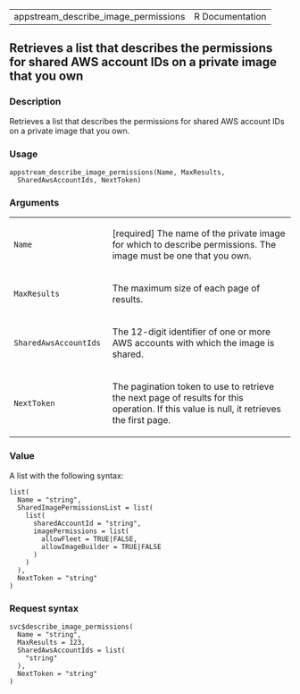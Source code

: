 <table style="width: 100%;">
<tbody>
<tr class="odd">
<td>appstream_describe_image_permissions</td>
<td style="text-align: right;">R Documentation</td>
</tr>
</tbody>
</table>

## Retrieves a list that describes the permissions for shared AWS account IDs on a private image that you own

### Description

Retrieves a list that describes the permissions for shared AWS account
IDs on a private image that you own.

### Usage

    appstream_describe_image_permissions(Name, MaxResults,
      SharedAwsAccountIds, NextToken)

### Arguments

<table>
<colgroup>
<col style="width: 35%" />
<col style="width: 65%" />
</colgroup>
<tbody>
<tr class="odd">
<td><code
id="appstream_describe_image_permissions_:_Name">Name</code></td>
<td><p>[required] The name of the private image for which to describe
permissions. The image must be one that you own.</p></td>
</tr>
<tr class="even">
<td><code
id="appstream_describe_image_permissions_:_MaxResults">MaxResults</code></td>
<td><p>The maximum size of each page of results.</p></td>
</tr>
<tr class="odd">
<td><code
id="appstream_describe_image_permissions_:_SharedAwsAccountIds">SharedAwsAccountIds</code></td>
<td><p>The 12-digit identifier of one or more AWS accounts with which
the image is shared.</p></td>
</tr>
<tr class="even">
<td><code
id="appstream_describe_image_permissions_:_NextToken">NextToken</code></td>
<td><p>The pagination token to use to retrieve the next page of results
for this operation. If this value is null, it retrieves the first
page.</p></td>
</tr>
</tbody>
</table>

### Value

A list with the following syntax:

    list(
      Name = "string",
      SharedImagePermissionsList = list(
        list(
          sharedAccountId = "string",
          imagePermissions = list(
            allowFleet = TRUE|FALSE,
            allowImageBuilder = TRUE|FALSE
          )
        )
      ),
      NextToken = "string"
    )

### Request syntax

    svc$describe_image_permissions(
      Name = "string",
      MaxResults = 123,
      SharedAwsAccountIds = list(
        "string"
      ),
      NextToken = "string"
    )
